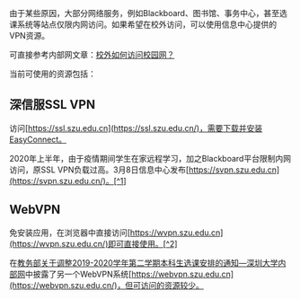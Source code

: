 由于某些原因，大部分网络服务，例如Blackboard、图书馆、事务中心，甚至选课系统等站点仅限内网访问。如果希望在校外访问，可以使用信息中心提供的VPN资源。

可直接参考内部网文章：[校外如何访问校园网？](https://www1.szu.edu.cn/nc/view.asp?id=21)

当前可使用的资源包括：

## 深信服SSL VPN
访问[https://ssl.szu.edu.cn](https://ssl.szu.edu.cn/)，需要下载并安装EasyConnect。

2020年上半年，由于疫情期间学生在家远程学习，加之Blackboard平台限制内网访问，原SSL VPN负载过高。3月8日信息中心发布[https://svpn.szu.edu.cn](https://svpn.szu.edu.cn/)。[^1]

## WebVPN
免安装应用，在浏览器中直接访问[https://wvpn.szu.edu.cn](https://wvpn.szu.edu.cn/)即可直接使用。[^2]

在[教务部关于调整2019-2020学年第二学期本科生选课安排的通知—深圳大学内部网](https://www1.szu.edu.cn/board/view.asp?id=410378)中披露了另一个WebVPN系统[https://webvpn.szu.edu.cn](https://webvpn.szu.edu.cn/)，但可访问的资源较少。

[^1]: [重要通知：Blackboard平台3月9日启用新VPN - 深圳大学校园网络](https://www1.szu.edu.cn/nc/view.asp?id=614)

[^2]: [关于新增网页版WVPN访问通道的通知](https://www1.szu.edu.cn/nc/view.asp?id=613)
